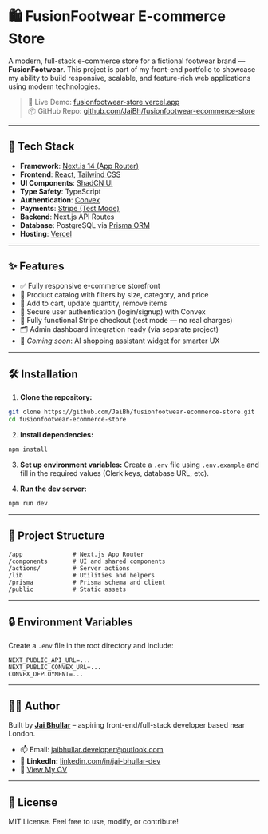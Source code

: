 # 🛍️ FusionFootwear E-commerce Store

A modern, full-stack e-commerce store for a fictional footwear brand — **FusionFootwear**. This project is part of my front-end portfolio to showcase my ability to build responsive, scalable, and feature-rich web applications using modern technologies.

> 🎯 Live Demo: [fusionfootwear-store.vercel.app](https://fusionfootwear-store.vercel.app/)  
> 📦 GitHub Repo: [github.com/JaiBh/fusionfootwear-ecommerce-store](https://github.com/JaiBh/fusionfootwear-ecommerce-store)

---

## 🧰 Tech Stack

- **Framework**: [Next.js 14 (App Router)](https://nextjs.org/)
- **Frontend**: [React](https://react.dev/), [Tailwind CSS](https://tailwindcss.com/)
- **UI Components**: [ShadCN UI](https://ui.shadcn.com/)
- **Type Safety**: TypeScript
- **Authentication**: [Convex](https://www.convex.dev/)
- **Payments**: [Stripe (Test Mode)](https://stripe.com/)
- **Backend**: Next.js API Routes
- **Database**: PostgreSQL via [Prisma ORM](https://www.prisma.io/)
- **Hosting**: [Vercel](https://vercel.com/)

---

## ✨ Features

- ✅ Fully responsive e-commerce storefront
- 👟 Product catalog with filters by size, category, and price
- 🛒 Add to cart, update quantity, remove items
- 🔐 Secure user authentication (login/signup) with Convex
- 🧾 Fully functional Stripe checkout (test mode — no real charges)
- 🗂️ Admin dashboard integration ready (via separate project)
- 💬 _Coming soon_: AI shopping assistant widget for smarter UX

---

## 🛠️ Installation

1. **Clone the repository:**

```bash
git clone https://github.com/JaiBh/fusionfootwear-ecommerce-store.git
cd fusionfootwear-ecommerce-store
```

2. **Install dependencies:**

```bash
npm install
```

3. **Set up environment variables:**
   Create a `.env` file using `.env.example` and fill in the required values (Clerk keys, database URL, etc).

4. **Run the dev server:**

```bash
npm run dev
```

---

## 📁 Project Structure

```
/app              # Next.js App Router
/components       # UI and shared components
/actions/         # Server actions
/lib              # Utilities and helpers
/prisma           # Prisma schema and client
/public           # Static assets
```

---

## 🔒 Environment Variables

Create a `.env` file in the root directory and include:

```
NEXT_PUBLIC_API_URL=...
NEXT_PUBLIC_CONVEX_URL=...
CONVEX_DEPLOYMENT=...
```

---

## 🧑‍💻 Author

Built by [**Jai Bhullar**](https://jaibh-portfolio.vercel.app/) – aspiring front-end/full-stack developer based near London.

- 📫 Email: jaibhullar.developer@outlook.com
- 🔗 **LinkedIn:** [linkedin.com/in/jai-bhullar-dev](https://www.linkedin.com/in/jai-bhullar-dev)
- 📄 [View My CV](https://drive.google.com/file/d/1CTHnq0laeat8fFoE7rDsQGtSYJl-ILTk/view?usp=sharing)

---

## 📝 License

MIT License. Feel free to use, modify, or contribute!
